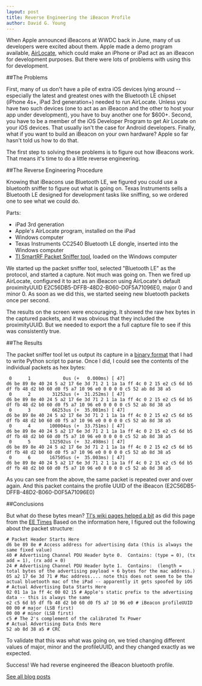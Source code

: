 ```yaml
---
layout: post
title: Reverse Engineering the iBeacon Profile
author: David G. Young
---
```


When Apple announced iBeacons at WWDC back in June, many of us developers were excited about them.  Apple made a demo program available, <a href='https://developer.apple.com/downloads/index.action?name=WWDC%202013'>AirLocate</a>, which could make an iPhone or iPad act as an iBeacon for development purposes.  But there were lots of problems with using this for development.

##The Problems

First, many of us don't have a pile of extra iOS devices lying around -- especially the latest and greatest ones with the Bluetooth LE chipset (iPhone 4s+, iPad 3rd generation+) needed to run AirLocate.  Unless you have two such devices (one to act as an iBeacon and the other to host your app under development), you have to buy another one for $600+.  Second, you have to be a member of the iOS Developer Program to get Air Locate on your iOS devices.  That usually isn't the case for Android developers.  Finally, what if you want to build an iBeacon on your own hardware?  Apple so far hasn't told us how to do that.

The first step to solving these problems is to figure out how iBeacons work.  That means it's time to do a little reverse engineering.

##The Reverse Engineering Procedure

Knowing that iBeacons use Bluetooth LE, we figured you could use a bluetooth sniffer to figure out what is going on.  Texas Instruments sells a Bluetooth LE designed for development tasks like sniffing, so we ordered one to see what we could do.

Parts:

* iPad 3rd generation
* Apple's AirLocate program, installed on the iPad
* Windows computer
* Texas Instruments CC2540 Bluetooth LE dongle, inserted into the Windows computer
* [TI SmartRF Packet Sniffer tool](www.ti.com/tool/packet-sniffer), loaded on the Windows computer

We started up the packet sniffer tool, selected "Bluetooth LE" as the protocol, and started a capture.  Not much was going on.  Then we fired up AirLocate, configured it to act as an iBeacon using AirLocate's default proximityUUID E2C56DB5-DFFB-48D2-B060-D0F5A71096E0, major 0 and minor 0.  As soon as we did this, we started seeing new bluetooth packets once per second.

The results on the screen were encouraging.  It showed the raw hex bytes in the captured packets, and it was obvious that they included the proximityUUID.  But we needed to export the a full capture file to see if this was consistently true.

##The Results

The packet sniffer tool let us output its capture in a [binary format](http://e2e.ti.com/support/low_power_rf/f/155/t/240865.aspx) that I had to write Python script to parse.  Once I did, I could see the contents of the individual packets as hex bytes:

```
 0      1            0us (+   0.000ms) [ 47]
d6 be 89 8e 40 24 5 a2 17 6e 3d 71 2 1 1a 1a ff 4c 0 2 15 e2 c5 6d b5 df fb 48 d2 b0 60 d0 f5 a7 10 96 e0 0 0 0 0 c5 52 ab 8d 38 a5
 0      2        31252us (+  31.252ms) [ 47]
d6 be 89 8e 40 24 5 a2 17 6e 3d 71 2 1 1a 1a ff 4c 0 2 15 e2 c5 6d b5 df fb 48 d2 b0 60 d0 f5 a7 10 96 e0 0 0 0 0 c5 52 ab 8d 38 a5
 0      3        66253us (+  35.001ms) [ 47]
d6 be 89 8e 40 24 5 a2 17 6e 3d 71 2 1 1a 1a ff 4c 0 2 15 e2 c5 6d b5 df fb 48 d2 b0 60 d0 f5 a7 10 96 e0 0 0 0 0 c5 52 ab 8d 38 a5
 0      4       100004us (+  33.751ms) [ 47]
d6 be 89 8e 40 24 5 a2 17 6e 3d 71 2 1 1a 1a ff 4c 0 2 15 e2 c5 6d b5 df fb 48 d2 b0 60 d0 f5 a7 10 96 e0 0 0 0 0 c5 52 ab 8d 38 a5
 0      5       132502us (+  32.498ms) [ 47]
d6 be 89 8e 40 24 5 a2 17 6e 3d 71 2 1 1a 1a ff 4c 0 2 15 e2 c5 6d b5 df fb 48 d2 b0 60 d0 f5 a7 10 96 e0 0 0 0 0 c5 52 ab 8d 38 a5
 0      6       167505us (+  35.003ms) [ 47]
d6 be 89 8e 40 24 5 a2 17 6e 3d 71 2 1 1a 1a ff 4c 0 2 15 e2 c5 6d b5 df fb 48 d2 b0 60 d0 f5 a7 10 96 e0 0 0 0 0 c5 52 ab 8d 38 a5

```

As you can see from the above, the same packet is repeated over and over again.  And this packet contains the profile UUID of the iBeacon (E2C56DB5-DFFB-48D2-B060-D0F5A71096E0)

##Conclusions

But what do these bytes mean?  [TI's wiki pages helped a bit](http://processors.wiki.ti.com/index.php/BLE_sniffer_guide#Advertisement_packets) as did this page from the [EE Times](http://www.eetimes.com/document.asp?doc_id=1278927)  Based on the information here, I figured out the following about the packet structure:

```
# Packet Header Starts Here
d6 be 89 8e # Access address for advertising data (this is always the same fixed value)
40 # Advertising Channel PDU Header byte 0.  Contains: (type = 0), (tx add = 1), (rx add = 0)
24 # Advertising Channel PDU Header byte 1.  Contains:  (length = total bytes of the advertising payload + 6 bytes for the mac address.)
05 a2 17 6e 3d 71 # Mac address.... note this does not seem to be the actual bluetooth mac of the iPad -- apparently it gets spoofed by iOS
# Actual Advertising Data Starts Here
02 01 1a 1a ff 4c 00 02 15 # Apple's static prefix to the advertising data -- this is always the same
e2 c5 6d b5 df fb 48 d2 b0 60 d0 f5 a7 10 96 e0 # iBeacon profileUUID
00 00 # major (LSB first)
00 00 # minor (LSB first)
c5 # The 2's complement of the calibrated Tx Power
# Actual Advertising Data Ends Here
52 ab 8d 38 a5 # CRC
```

To validate that this was what was going on, we tried changing different values of major, minor and the profileUUID, and they changed exactly as we expected.

Success!  We had reverse engineered the iBeacon bluetooth profile.

[See all blog posts](http://developer.radiusnetworks.com/blog)
